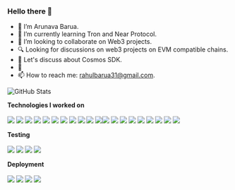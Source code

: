 ### Hello there 👋

<!--
**Arunava-Barua/Arunava-barua** is a ✨ _special_ ✨ repository because its `README.md` (this file) appears on your GitHub profile.

Here are some ideas to get you started:
-->

- 🔭 I’m Arunava Barua.
- 🌱 I’m currently learning Tron and Near Protocol.
- 👯 I’m looking to collaborate on Web3 projects.
- 🔍 Looking for discussions on web3 projects on EVM compatible chains.
- 💬 Let's discuss about Cosmos SDK.
- 🤯 
- 📫 How to reach me: rahulbarua31@gmail.com.

![GitHub Stats](https://github-readme-stats.vercel.app/api?username=Arunava-barua&theme=dracula)

**Technologies I worked on**
<br>
<br>
<img src="https://img.shields.io/badge/MongoDB-47A248?logo=MongoDB&logoColor=white&style=for-the-badge" />  <img src="https://img.shields.io/badge/Express-000000?logo=Express&logoColor=white&style=for-the-badge" />  <img src="https://img.shields.io/badge/ReactJs-61DAFB?logo=React&logoColor=white&style=for-the-badge" />  <img src="https://img.shields.io/badge/NodeJs-339933?logo=Node.js&logoColor=white&style=for-the-badge" />  <img src="https://img.shields.io/badge/Ethereum-3C3C3D?logo=Ethereum&logoColor=white&style=for-the-badge" />  <img src="https://img.shields.io/badge/Chainlink-375BD2?logo=Chainlink&logoColor=white&style=for-the-badge" />  <img src="https://img.shields.io/badge/Solidity-363636?logo=Solidity&logoColor=white&style=for-the-badge" />  <img src="https://img.shields.io/badge/Javascript-F7DF1E?logo=JavaScript&logoColor=white&style=for-the-badge" />  <img src="https://img.shields.io/badge/HTML5-E34F26?logo=HTML5&logoColor=white&style=for-the-badge" />  <img src="https://img.shields.io/badge/CSS3-1572B6?logo=CSS3&logoColor=white&style=for-the-badge" />  <img src="https://img.shields.io/badge/Sass-CC6699?logo=Sass&logoColor=white&style=for-the-badge" /><img src="https://img.shields.io/badge/NextJs-000000?logo=Next.js&logoColor=white&style=for-the-badge" />  <img src="https://img.shields.io/badge/MaterialUI-007FFF?logo=MUI&logoColor=white&style=for-the-badge" />   <img src="https://img.shields.io/badge/MySQL-4479A1?logo=MySQL&logoColor=white&style=for-the-badge" />  <img src="https://img.shields.io/badge/Passport-34E27A?logo=Passport&logoColor=white&style=for-the-badge" />  <img src="https://img.shields.io/badge/IPFS-65C2CB?logo=IPFS&logoColor=white&style=for-the-badge" />  <img src="https://img.shields.io/badge/Redux-764ABC?logo=Redux&logoColor=white&style=for-the-badge" />  <img src="https://img.shields.io/badge/Git-F05032?logo=Git&logoColor=white&style=for-the-badge" />  <img src="https://img.shields.io/badge/GraphQL-E10098?logo=GraphQL&logoColor=white&style=for-the-badge" />  <img src="https://img.shields.io/badge/TypeScript-3178C6?logo=TypeScript&logoColor=white&style=for-the-badge" /> 



**Testing**
<br>
<br>
<img src="https://img.shields.io/badge/Jest-C21325?logo=Jest&logoColor=white&style=for-the-badge" />
<img src="https://img.shields.io/badge/Postman-FF6C37?logo=Postman&logoColor=white&style=for-the-badge" />
<img src="https://img.shields.io/badge/Mocha-8D6748?logo=Mocha&logoColor=white&style=for-the-badge" />
<img src="https://img.shields.io/badge/Chai-A30701?logo=Chai&logoColor=white&style=for-the-badge" />


**Deployment**
<br>
<br>
<img src="https://img.shields.io/badge/Vercel-000000?logo=Vercel&logoColor=white&style=for-the-badge" />
<img src="https://img.shields.io/badge/Netlify-00C7B7?logo=Netlify&logoColor=white&style=for-the-badge" />
<img src="https://img.shields.io/badge/Heroku-430098?logo=Heroku&logoColor=white&style=for-the-badge" />
<img src="https://img.shields.io/badge/Docker-2496ED?logo=Docker&logoColor=white&style=for-the-badge" />

